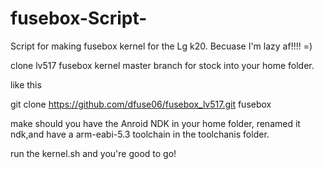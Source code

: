 # fusebox-Script-
Script for making fusebox kernel for the Lg k20. Becuase I'm lazy af!!!!  =)

clone lv517 fusebox kernel master branch for stock into your home folder.

like this

git clone https://github.com/dfuse06/fusebox_lv517.git fusebox

make should you have the Anroid NDK in your home folder, renamed it ndk,and have a arm-eabi-5.3 toolchain in the toolchanis folder. 

run the kernel.sh and you're good to go! 
